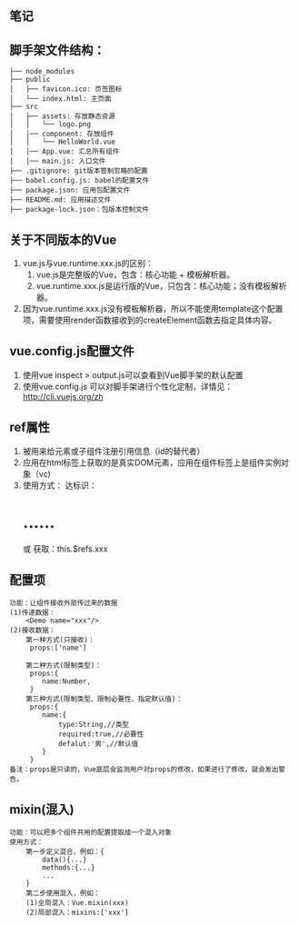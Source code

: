 ## 笔记

## 脚手架文件结构：
	├── node_modules 
	├── public
	│   ├── favicon.ico: 页签图标
	│   └── index.html: 主页面
	├── src
	│   ├── assets: 存放静态资源
	│   │   └── logo.png
	│   │── component: 存放组件
	│   │   └── HelloWorld.vue
	│   │── App.vue: 汇总所有组件
	│   │── main.js: 入口文件
	├── .gitignore: git版本管制忽略的配置
	├── babel.config.js: babel的配置文件
	├── package.json: 应用包配置文件 
	├── README.md: 应用描述文件
	├── package-lock.json：包版本控制文件

## 关于不同版本的Vue

1. vue.js与vue.runtime.xxx.js的区别：
    1. vue.js是完整版的Vue，包含：核心功能 + 模板解析器。
    2. vue.runtime.xxx.js是运行版的Vue，只包含：核心功能；没有模板解析器。
2. 因为vue.runtime.xxx.js没有模板解析器，所以不能使用template这个配置项，需要使用render函数接收到的createElement函数去指定具体内容。

## vue.config.js配置文件
1. 使用vue inspect > output.js可以查看到Vue脚手架的默认配置
2. 使用vue.config.js 可以对脚手架进行个性化定制，详情见：http://cli.vuejs.org/zh

## ref属性

1. 被用来给元素或子组件注册引用信息（id的替代者）
2. 应用在html标签上获取的是真实DOM元素，应用在组件标签上是组件实例对象（vc)
3. 使用方式：
   ​	达标识：<h1 ref="xxx">......</h1>或<School ref="xxx"></School>
   ​	获取：this.$refs.xxx

## 配置项
	功能：让组件接收外部传过来的数据
	(1)传递数据：
		<Demo name="xxx"/>
	(2)接收数据：
		第一种方式(只接收)：
		 props:['name']

		第二种方式(限制类型)：
		 props:{
			name:Number,
		 }
		第三种方式(限制类型、限制必要性、指定默认值)：
		 props:{
			name:{
				type:String,//类型
				required:true,//必要性
				defalut:'男',//默认值
			}
		 }
	备注：props是只读的，Vue底层会监测用户对props的修改，如果进行了修改，就会发出警告。

## mixin(混入)
	功能：可以把多个组件共用的配置提取成一个混入对象
	使用方式：
		第一步定义混合，例如：{
			data(){...}
			methods:{...}
			...
		}
		第二步使用混入，例如：
		(1)全局混入：Vue.mixin(xxx)
		(2)局部混入：mixins:['xxx']

